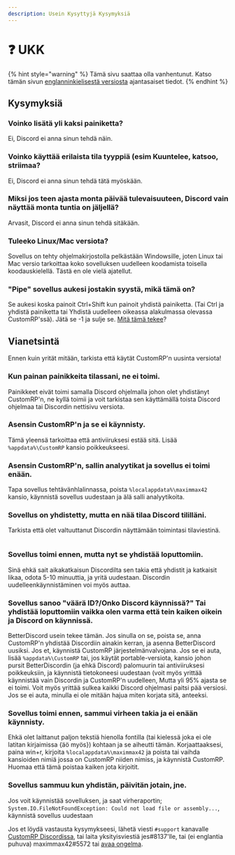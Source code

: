 ```yaml
---
description: Usein Kysyttyjä Kysymyksiä
---
```


# ❓ UKK

{% hint style="warning" %}
Tämä sivu saattaa olla vanhentunut. Katso tämän sivun [englanninkielisestä versiosta](https://app.gitbook.com/s/5gJfBQC2iWNK0J953fo2/faq) ajantasaiset tiedot.
{% endhint %}

## Kysymyksiä

### Voinko lisätä yli kaksi painiketta?

Ei, Discord ei anna sinun tehdä näin.

### Voinko käyttää erilaista tila tyyppiä (esim Kuuntelee, katsoo, striimaa?

Ei, Discord ei anna sinun tehdä tätä myöskään.

### Miksi jos teen ajasta monta päivää tulevaisuuteen, Discord vain näyttää monta tuntia on jäljellä?

Arvasit, Discord ei anna sinun tehdä sitäkään.

### Tuleeko Linux/Mac versiota?

Sovellus on tehty ohjelmakirjostolla pelkästään Windowsille, joten Linux tai Mac versio tarkoittaa koko sovelluksen uudelleen koodamista toisella koodauskielellä. Tästä en ole vielä ajatellut.

### "Pipe" sovellus aukesi jostakin syystä, mikä tämä on?

Se aukesi koska painoit Ctrl+Shift kun painoit yhdistä painiketta. (Tai Ctrl ja yhdistä painiketta tai Yhdistä uudelleen oikeassa alakulmassa olevassa CustomRP'ssä). Jätä se -1 ja sulje se. [Mitä tämä tekee](faq.md#voinko-lisaetae-yli-kaksi-painiketta)?

## Vianetsintä

Ennen kuin yrität mitään, tarkista että käytät CustomRP'n uusinta versiota!

### Kun painan painikkeita tilassani, ne ei toimi.

Painikkeet eivät toimi samalla Discord ohjelmalla johon olet yhdistänyt CustomRP'n, ne kyllä toimii ja voit tarkistaa sen käyttämällä toista Discord ohjelmaa tai Discordin nettisivu versiota.

### Asensin CustomRP'n ja se ei käynnisty.

Tämä yleensä tarkoittaa että antiviiruksesi estää sitä. Lisää `%appdata%\CustomRP` kansio poikkeukseesi.

### Asensin CustomRP'n, sallin analyytikat ja sovellus ei toimi enään.

Tapa sovellus tehtävänhlalinnassa, poista `%localappdata%\maximmax42` kansio, käynnistä sovellus uudestaan ja älä salli analyytikoita.

### Sovellus on yhdistetty, mutta en nää tilaa Discord tililläni.

Tarkista että olet valtuuttanut Discordin näyttämään toimintasi tilaviestinä.

<figure><img src=".gitbook/assets/settings.png" alt=""><figcaption></figcaption></figure>

### Sovellus toimi ennen, mutta nyt se yhdistää loputtomiin.

Sinä ehkä sait aikakatkaisun Discordilta sen takia että yhdistit ja katkaisit likaa, odota 5-10 minuuttia, ja yritä uudestaan. Discordin uudelleenkäynnistäminen voi myös auttaa.

### Sovellus sanoo "väärä ID?/Onko Discord käynnissä?" Tai yhdistää loputtomiin vaikka olen varma että tein kaiken oikein ja Discord on käynnissä.

BetterDiscord usein tekee tämän. Jos sinulla on se, poista se, anna CustomRP'n yhdistää Discordiin ainakin kerran, ja asenna BetterDiscord uusiksi. Jos et, käynnistä CustomRP järjestelmänvalvojana. Jos se ei auta, lisää `%appdata%\CustomRP` tai, jos käytät portable-versiota, kansio johon pursit BetterDiscordin (ja ehkä Discord) palomuurin tai antiviiruksesi poikkeuksiin, ja käynnistä tietokoneesi uudestaan (voit myös yrittää käynnistää vain Discordin ja CustomRP'n uudelleen, Mutta yli 95% ajasta se ei toimi. Voit myös yrittää sulkea kaikki Discord ohjelmasi paitsi pää versiosi. Jos se ei auta, minulla ei ole mitään hajua miten korjata sitä, anteeksi.

### Sovellus toimi ennen, sammui virheen takia ja ei enään käynnisty.

Ehkä olet laittanut paljon tekstiä hienolla fontilla (tai kielessä joka ei ole latitan kirjaimissa {äö myös}) kohtaan ja se aiheutti tämän. Korjaattaaksesi, paina win+r, kirjoita `%localappdata%\maximmax42` ja poista tai vaihda kansioiden nimiä jossa on CustomRP niiden nimiss, ja käynnistä CustomRP. Huomaa että tämä poistaa kaiken jota kirjoitit.

### Sovellus sammuu kun yhdistän, päivitän jotain, jne.

Jos voit käynnistää sovelluksen, ja saat virheraportin; `System.IO.FileNotFoundException: Could not load file or assembly...`, käynnistä sovellus uudestaan

Jos et löydä vastausta kysymykseesi, lähetä viesti `#support` kanavalle [CustomRP Discordissa](https://www.customrp.xyz/discordserver), tai laita yksityisviestiä jes#8137'lle, tai (ei englantia puhuva) maximmax42#5572 tai [avaa ongelma](https://github.com/maximmax42/Discord-CustomRP/issues/new/choose).
